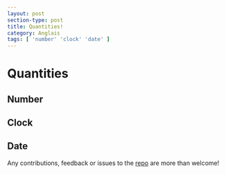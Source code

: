 ```yaml
---
layout: post
section-type: post
title: Quantities!
category: Anglais
tags: [ 'number' 'clock' 'date' ]
---
```


# Quantities
## Number
## Clock
## Date

Any contributions, feedback or issues to the <a href="https://github.com/PanosSakkos/personal-jekyll-theme" target="\_blank">repo</a> are more than welcome!
